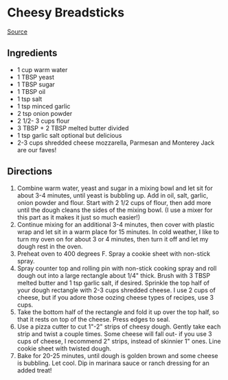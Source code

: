 # Cheesy Breadsticks

[Source](https://butterwithasideofbread.com/cheesy-breadsticks/#wprm-recipe-container-15714)

## Ingredients

- 1 cup warm water
- 1 TBSP yeast
- 1 TBSP sugar
- 1 TBSP oil
- 1 tsp salt
- 1 tsp minced garlic
- 2 tsp onion powder
- 2 1/2- 3 cups flour
- 3 TBSP + 2 TBSP melted butter divided
- 1 tsp garlic salt optional but delicious
- 2-3 cups shredded cheese mozzarella, Parmesan and Monterey Jack are our faves!

## Directions

1. Combine warm water, yeast and sugar in a mixing bowl and let sit for about 3-4 minutes, until yeast is bubbling up. Add in oil, salt, garlic, onion powder and flour. Start with 2 1/2 cups of flour, then add more until the dough cleans the sides of the mixing bowl. (I use a mixer for this part as it makes it just so much easier!)
1. Continue mixing for an additional 3-4 minutes, then cover with plastic wrap and let sit in a warm place for 15 minutes. In cold weather, I like to turn my oven on for about 3 or 4 minutes, then turn it off and let my dough rest in the oven.
1. Preheat oven to 400 degrees F. Spray a cookie sheet with non-stick spray.
1. Spray counter top and rolling pin with non-stick cooking spray and roll dough out into a large rectangle about 1/4" thick. Brush with 3 TBSP melted butter and 1 tsp garlic salt, if desired. Sprinkle the top half of your dough rectangle with 2-3 cups shredded cheese. I use 2 cups of cheese, but if you adore those oozing cheese types of recipes, use 3 cups.
1. Take the bottom half of the rectangle and fold it up over the top half, so that it rests on top of the cheese. Press edges to seal.
1. Use a pizza cutter to cut 1"-2" strips of cheesy dough. Gently take each strip and twist a couple times. Some cheese will fall out- if you use 3 cups of cheese, I recommend 2" strips, instead of skinnier 1" ones. Line cookie sheet with twisted dough.
1. Bake for 20-25 minutes, until dough is golden brown and some cheese is bubbling. Let cool. Dip in marinara sauce or ranch dressing for an added treat!
